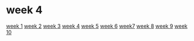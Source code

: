 # week 4 
[week 1](week1.md)  [week 2](week2.md)  [week 3](week3.md)  [week 4](week4.md)  [week 5](week5.md)  [week 6](week6.md)  [week7](week7.d)  [week 8](week8.md)  [week 9](week9.md)  [week 10](week10.md)  
